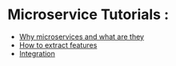 # Microservice Tutorials : 
* [Why microservices and what are they](Course/Definition.md)
* [How to extract features](Course/ExtractMicroservice.md)
 * [Integration](Course/Integration.md)